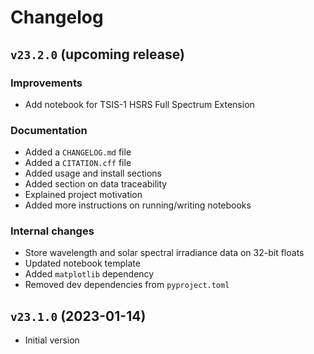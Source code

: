# Changelog

## `v23.2.0` (upcoming release)

### Improvements

* Add notebook for TSIS-1 HSRS Full Spectrum Extension

### Documentation

* Added a `CHANGELOG.md` file
* Added a `CITATION.cff` file
* Added usage and install sections
* Added section on data traceability
* Explained project motivation
* Added more instructions on running/writing notebooks

### Internal changes

* Store wavelength and solar spectral irradiance data on 32-bit floats
* Updated notebook template
* Added `matplotlib` dependency
* Removed dev dependencies from `pyproject.toml`

## `v23.1.0` (2023-01-14)

* Initial version